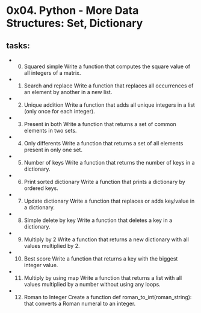 # 0x04. Python - More Data Structures: Set, Dictionary

## tasks:

* 0. Squared simple
Write a function that computes the square value of all integers of a matrix.

* 1. Search and replace
Write a function that replaces all occurrences of an element by another in a new list.

* 2. Unique addition
Write a function that adds all unique integers in a list (only once for each integer).

* 3. Present in both
Write a function that returns a set of common elements in two sets.

* 4. Only differents
Write a function that returns a set of all elements present in only one set.

* 5. Number of keys
Write a function that returns the number of keys in a dictionary.

* 6. Print sorted dictionary
Write a function that prints a dictionary by ordered keys.

* 7. Update dictionary
Write a function that replaces or adds key/value in a dictionary.

* 8. Simple delete by key
Write a function that deletes a key in a dictionary.

* 9. Multiply by 2
Write a function that returns a new dictionary with all values multiplied by 2.

* 10. Best score
Write a function that returns a key with the biggest integer value.

* 11. Multiply by using map
Write a function that returns a list with all values multiplied by a number without using any loops.

* 12. Roman to Integer
Create a function def roman_to_int(roman_string): that converts a Roman numeral to an integer.

